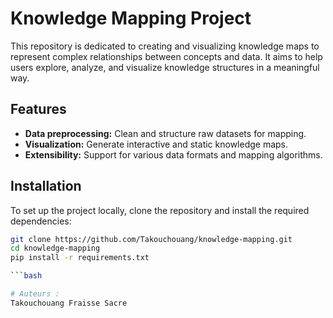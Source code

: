 # Knowledge Mapping Project

This repository is dedicated to creating and visualizing knowledge maps to represent complex relationships between concepts and data. It aims to help users explore, analyze, and visualize knowledge structures in a meaningful way.

## Features

- **Data preprocessing:** Clean and structure raw datasets for mapping.
- **Visualization:** Generate interactive and static knowledge maps.
- **Extensibility:** Support for various data formats and mapping algorithms.

## Installation

To set up the project locally, clone the repository and install the required dependencies:

```bash
git clone https://github.com/Takouchouang/knowledge-mapping.git
cd knowledge-mapping
pip install -r requirements.txt

```bash

# Auteurs :
Takouchouang Fraisse Sacre

